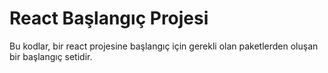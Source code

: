 # React Başlangıç Projesi
Bu kodlar, bir react projesine başlangıç için gerekli olan paketlerden oluşan bir başlangıç setidir.